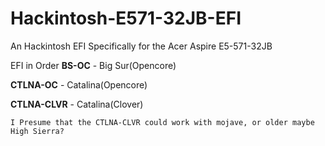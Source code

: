# Hackintosh-E571-32JB-EFI
An Hackintosh EFI Specifically for the Acer Aspire E5-571-32JB

EFI in Order
**BS-OC** - Big Sur(Opencore)

**CTLNA-OC** - Catalina(Opencore)

**CTLNA-CLVR** - Catalina(Clover)
```
I Presume that the CTLNA-CLVR could work with mojave, or older maybe High Sierra?
```
